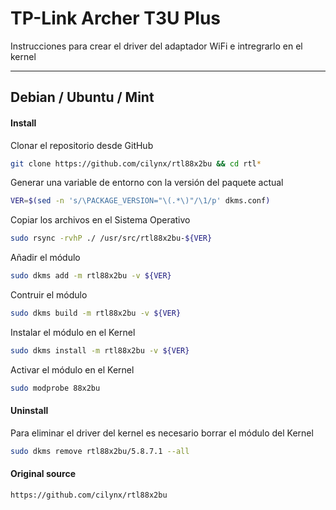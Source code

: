# TP-Link Archer T3U Plus

Instrucciones para crear el driver del adaptador WiFi e intregrarlo en el kernel

---

## Debian / Ubuntu / Mint

#### Install

Clonar el repositorio desde GitHub

```bash
git clone https://github.com/cilynx/rtl88x2bu && cd rtl*
```

Generar una variable de entorno con la versión del paquete actual

```bash
VER=$(sed -n 's/\PACKAGE_VERSION="\(.*\)"/\1/p' dkms.conf)
```

Copiar los archivos en el Sistema Operativo

```bash
sudo rsync -rvhP ./ /usr/src/rtl88x2bu-${VER}
```

Añadir el módulo

```bash
sudo dkms add -m rtl88x2bu -v ${VER}
```

Contruir el módulo

```bash
sudo dkms build -m rtl88x2bu -v ${VER}
```

Instalar el módulo en el Kernel

```bash
sudo dkms install -m rtl88x2bu -v ${VER}
```

Activar el módulo en el Kernel

```bash
sudo modprobe 88x2bu
```

#### Uninstall

Para eliminar el driver del kernel es necesario borrar el módulo del Kernel

```bash
sudo dkms remove rtl88x2bu/5.8.7.1 --all
```

#### Original source

```
https://github.com/cilynx/rtl88x2bu
```
